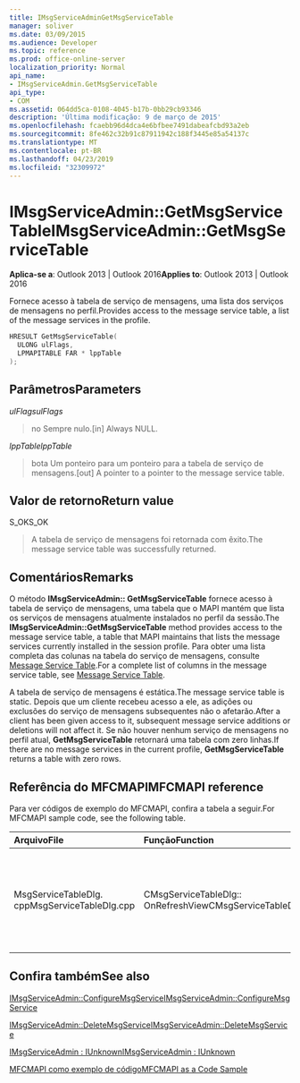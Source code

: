 ```yaml
---
title: IMsgServiceAdminGetMsgServiceTable
manager: soliver
ms.date: 03/09/2015
ms.audience: Developer
ms.topic: reference
ms.prod: office-online-server
localization_priority: Normal
api_name:
- IMsgServiceAdmin.GetMsgServiceTable
api_type:
- COM
ms.assetid: 064dd5ca-0108-4045-b17b-0bb29cb93346
description: 'Última modificação: 9 de março de 2015'
ms.openlocfilehash: fcaebb96d4dca4e6bfbee7491dabeafcbd93a2eb
ms.sourcegitcommit: 8fe462c32b91c87911942c188f3445e85a54137c
ms.translationtype: MT
ms.contentlocale: pt-BR
ms.lasthandoff: 04/23/2019
ms.locfileid: "32309972"
---
```

# <a name="imsgserviceadmingetmsgservicetable"></a><span data-ttu-id="84fb7-103">IMsgServiceAdmin::GetMsgServiceTable</span><span class="sxs-lookup"><span data-stu-id="84fb7-103">IMsgServiceAdmin::GetMsgServiceTable</span></span>

  
  
<span data-ttu-id="84fb7-104">**Aplica-se a**: Outlook 2013 | Outlook 2016</span><span class="sxs-lookup"><span data-stu-id="84fb7-104">**Applies to**: Outlook 2013 | Outlook 2016</span></span> 
  
<span data-ttu-id="84fb7-105">Fornece acesso à tabela de serviço de mensagens, uma lista dos serviços de mensagens no perfil.</span><span class="sxs-lookup"><span data-stu-id="84fb7-105">Provides access to the message service table, a list of the message services in the profile.</span></span>
  
```cpp
HRESULT GetMsgServiceTable(
  ULONG ulFlags,
  LPMAPITABLE FAR * lppTable
);
```

## <a name="parameters"></a><span data-ttu-id="84fb7-106">Parâmetros</span><span class="sxs-lookup"><span data-stu-id="84fb7-106">Parameters</span></span>

 <span data-ttu-id="84fb7-107">_ulFlags_</span><span class="sxs-lookup"><span data-stu-id="84fb7-107">_ulFlags_</span></span>
  
> <span data-ttu-id="84fb7-108">no Sempre nulo.</span><span class="sxs-lookup"><span data-stu-id="84fb7-108">[in] Always NULL.</span></span>
    
 <span data-ttu-id="84fb7-109">_lppTable_</span><span class="sxs-lookup"><span data-stu-id="84fb7-109">_lppTable_</span></span>
  
> <span data-ttu-id="84fb7-110">bota Um ponteiro para um ponteiro para a tabela de serviço de mensagens.</span><span class="sxs-lookup"><span data-stu-id="84fb7-110">[out] A pointer to a pointer to the message service table.</span></span>
    
## <a name="return-value"></a><span data-ttu-id="84fb7-111">Valor de retorno</span><span class="sxs-lookup"><span data-stu-id="84fb7-111">Return value</span></span>

<span data-ttu-id="84fb7-112">S_OK</span><span class="sxs-lookup"><span data-stu-id="84fb7-112">S_OK</span></span> 
  
> <span data-ttu-id="84fb7-113">A tabela de serviço de mensagens foi retornada com êxito.</span><span class="sxs-lookup"><span data-stu-id="84fb7-113">The message service table was successfully returned.</span></span>
    
## <a name="remarks"></a><span data-ttu-id="84fb7-114">Comentários</span><span class="sxs-lookup"><span data-stu-id="84fb7-114">Remarks</span></span>

<span data-ttu-id="84fb7-115">O método **IMsgServiceAdmin:: GetMsgServiceTable** fornece acesso à tabela de serviço de mensagens, uma tabela que o MAPI mantém que lista os serviços de mensagens atualmente instalados no perfil da sessão.</span><span class="sxs-lookup"><span data-stu-id="84fb7-115">The **IMsgServiceAdmin::GetMsgServiceTable** method provides access to the message service table, a table that MAPI maintains that lists the message services currently installed in the session profile.</span></span> <span data-ttu-id="84fb7-116">Para obter uma lista completa das colunas na tabela do serviço de mensagens, consulte [Message Service Table](message-service-tables.md).</span><span class="sxs-lookup"><span data-stu-id="84fb7-116">For a complete list of columns in the message service table, see [Message Service Table](message-service-tables.md).</span></span>
  
<span data-ttu-id="84fb7-117">A tabela de serviço de mensagens é estática.</span><span class="sxs-lookup"><span data-stu-id="84fb7-117">The message service table is static.</span></span> <span data-ttu-id="84fb7-118">Depois que um cliente recebeu acesso a ele, as adições ou exclusões do serviço de mensagens subsequentes não o afetarão.</span><span class="sxs-lookup"><span data-stu-id="84fb7-118">After a client has been given access to it, subsequent message service additions or deletions will not affect it.</span></span> <span data-ttu-id="84fb7-119">Se não houver nenhum serviço de mensagens no perfil atual, **GetMsgServiceTable** retornará uma tabela com zero linhas.</span><span class="sxs-lookup"><span data-stu-id="84fb7-119">If there are no message services in the current profile, **GetMsgServiceTable** returns a table with zero rows.</span></span> 
  
## <a name="mfcmapi-reference"></a><span data-ttu-id="84fb7-120">Referência do MFCMAPI</span><span class="sxs-lookup"><span data-stu-id="84fb7-120">MFCMAPI reference</span></span>

<span data-ttu-id="84fb7-121">Para ver códigos de exemplo do MFCMAPI, confira a tabela a seguir.</span><span class="sxs-lookup"><span data-stu-id="84fb7-121">For MFCMAPI sample code, see the following table.</span></span>
  
|<span data-ttu-id="84fb7-122">**Arquivo**</span><span class="sxs-lookup"><span data-stu-id="84fb7-122">**File**</span></span>|<span data-ttu-id="84fb7-123">**Função**</span><span class="sxs-lookup"><span data-stu-id="84fb7-123">**Function**</span></span>|<span data-ttu-id="84fb7-124">**Comentário**</span><span class="sxs-lookup"><span data-stu-id="84fb7-124">**Comment**</span></span>|
|:-----|:-----|:-----|
|<span data-ttu-id="84fb7-125">MsgServiceTableDlg. cpp</span><span class="sxs-lookup"><span data-stu-id="84fb7-125">MsgServiceTableDlg.cpp</span></span>  <br/> |<span data-ttu-id="84fb7-126">CMsgServiceTableDlg:: OnRefreshView</span><span class="sxs-lookup"><span data-stu-id="84fb7-126">CMsgServiceTableDlg::OnRefreshView</span></span>  <br/> |<span data-ttu-id="84fb7-127">MFCMAPI usa o método **IMsgServiceAdmin:: GetMsgServiceTable** para carregar o índice de serviços em um perfil para renderizar no modo de exibição.</span><span class="sxs-lookup"><span data-stu-id="84fb7-127">MFCMAPI uses the **IMsgServiceAdmin::GetMsgServiceTable** method to load the table of services in a profile to render in the view.</span></span>  <br/> |
   
## <a name="see-also"></a><span data-ttu-id="84fb7-128">Confira também</span><span class="sxs-lookup"><span data-stu-id="84fb7-128">See also</span></span>



[<span data-ttu-id="84fb7-129">IMsgServiceAdmin::ConfigureMsgService</span><span class="sxs-lookup"><span data-stu-id="84fb7-129">IMsgServiceAdmin::ConfigureMsgService</span></span>](imsgserviceadmin-configuremsgservice.md)
  
[<span data-ttu-id="84fb7-130">IMsgServiceAdmin::DeleteMsgService</span><span class="sxs-lookup"><span data-stu-id="84fb7-130">IMsgServiceAdmin::DeleteMsgService</span></span>](imsgserviceadmin-deletemsgservice.md)
  
[<span data-ttu-id="84fb7-131">IMsgServiceAdmin : IUnknown</span><span class="sxs-lookup"><span data-stu-id="84fb7-131">IMsgServiceAdmin : IUnknown</span></span>](imsgserviceadminiunknown.md)


[<span data-ttu-id="84fb7-132">MFCMAPI como exemplo de código</span><span class="sxs-lookup"><span data-stu-id="84fb7-132">MFCMAPI as a Code Sample</span></span>](mfcmapi-as-a-code-sample.md)

